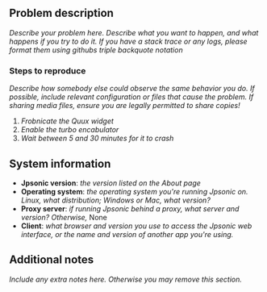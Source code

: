 <!--
Thanks for reporting a problem with Jpsonic! Please complete all of the
following sections to make it easier to assist you.
-->

## Problem description

*Describe your problem here. Describe what you want to happen, and what happens
if you try to do it. If you have a stack trace or any logs, please format them using
githubs triple backquote notation*

### Steps to reproduce

*Describe how somebody else could observe the same behavior you do. If possible,
include relevant configuration or files that cause the problem. If sharing media
files, ensure you are legally permitted to share copies!*

1. *Frobnicate the Quux widget*
2. *Enable the turbo encabulator*
3. *Wait between 5 and 30 minutes for it to crash*

## System information

 * **Jpsonic version**: *the version listed on the About page*
 * **Operating system**: *the operating system you're running Jpsonic on.
   Linux, what distribution; Windows or Mac, what version?*
 * **Proxy server**: *if running Jpsonic behind a proxy, what server and
   version? Otherwise,* None
 * **Client**: *what browser and version you use to access the Jpsonic web
   interface, or the name and version of another app you're using.*

## Additional notes

*Include any extra notes here. Otherwise you may remove this section.*
